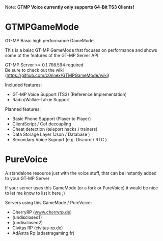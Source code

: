 Note: **GTMP Voice currently only supports 64-Bit TS3 Clients!**

# GTMPGameMode
GT-MP Basic high performance GameMode

This is a baisc GT-MP GameMode that focuses on performance and shows some of the features of the GT-MP Server API.

GT-MP Server >= 0.1.798.594 required  
Be sure to check out the wiki (https://github.com/c0nnex/GTMPGameMode/wiki)

Included features:

* GT-MP Voice Support (TS3) (Reference Implementation)
* Radio/Walkie-Talkie Support


Planned features:

* Basic Phone Support (Player to Player)
* ClientScript / Cef decoupling
* Cheat detection (teleport hacks / trainers)
* Data Storage Layer (Json / Database )
* Secondary Voice Supoprt (e.g. Discord / RTC )


# PureVoice

A standalone resource just with the voice stuff, that can be instantly added to your GT-MP Server

If your server uses this GameMode (or a fork or PureVoice) it would be nice to let me know to list it here ;)

Servers using this GameMode / PureVoice:
* CherryRP (www.cherryrp.de)
* (undisclosed1)
* (undisclosed2)
* Civitas RP (civitas-rp.de)
* AdAstra Rp (adastragaming.fr)

